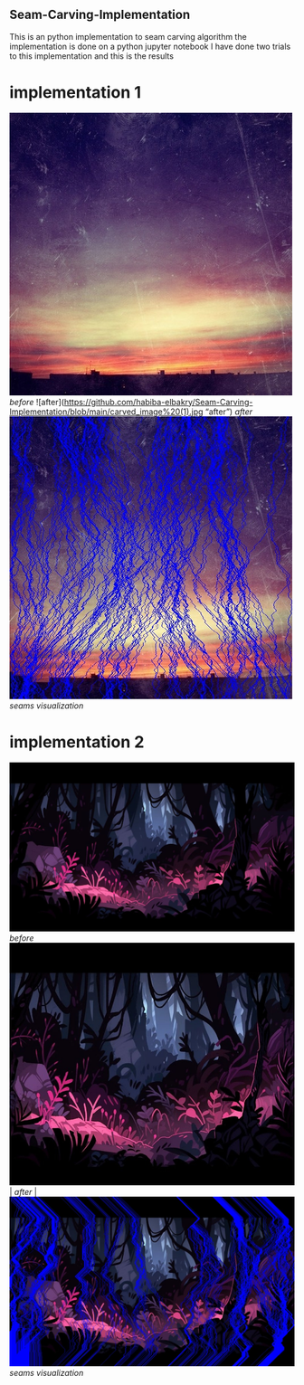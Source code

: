 ## Seam-Carving-Implementation
This is an python implementation to seam carving algorithm
the implementation is done on a python jupyter notebook 
I have done two trials to this implementation and this is the results 
# implementation 1
![before](https://github.com/habiba-elbakry/Seam-Carving-Implementation/blob/main/before(1).jpg)
*before*
![after](https://github.com/habiba-elbakry/Seam-Carving-Implementation/blob/main/carved_image%20(1).jpg “after”)
*after*
![seamedvisualization](https://github.com/habiba-elbakry/Seam-Carving-Implementation/blob/main/seams_visualization%20(1).jpg)
*seams visualization* 
# implementation 2
![before](https://github.com/habiba-elbakry/Seam-Carving-Implementation/blob/main/before(2).jpg)
*before*
![after](https://github.com/habiba-elbakry/Seam-Carving-Implementation/blob/main/carved_image%20(2).jpg)
| *after* |
![seamedvisualization](https://github.com/habiba-elbakry/Seam-Carving-Implementation/blob/main/seams_visualization%20(2).jpg)
*seams visualization* 
